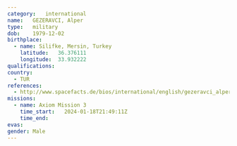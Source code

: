 ```yaml
---
category:	international
name:	GEZERAVCI, Alper
type:	military
dob:	1979-12-02
birthplace:
  - name: Silifke, Mersin, Turkey
    latitude:	36.376111 
    longitude:	33.932222
qualifications:
country:
  - TUR
references:
  - http://www.spacefacts.de/bios/international/english/gezeravci_alper.htm
missions:
  - name: Axiom Mission 3
    time_start:   2024-01-18T21:49:11Z
    time_end:
evas:
gender:	Male
---
```

